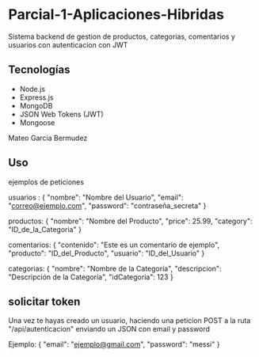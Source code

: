 # Parcial-1-Aplicaciones-Hibridas

Sistema backend de gestion de productos, categorias, comentarios y usuarios con autenticacion con JWT

## Tecnologías

- Node.js
- Express.js
- MongoDB
- JSON Web Tokens (JWT)
- Mongoose

Mateo Garcia Bermudez

## Uso

ejemplos de peticiones

usuarios : {
"nombre": "Nombre del Usuario",
"email": "correo@ejemplo.com",
"password": "contraseña_secreta"
}

productos: {
"nombre": "Nombre del Producto",
"price": 25.99,
"category": "ID_de_la_Categoria"
}

comentarios: {
"contenido": "Este es un comentario de ejemplo",
"producto": "ID_del_Producto",
"usuario": "ID_del_Usuario"
}

categorias: {
"nombre": "Nombre de la Categoría",
"descripcion": "Descripción de la Categoría",
"idCategoria": 123
}

## solicitar token

Una vez te hayas creado un usuario, haciendo una peticion POST a la ruta "/api/autenticacion" enviando un JSON con email y password

Ejemplo: {
"email": "ejemplo@gmail.com",
"password": "messi"
}
